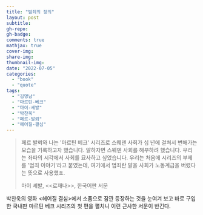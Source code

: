 ```yaml
---
title: "범죄의 정의"
layout: post
subtitle: 
gh-repo:
gh-badge:
comments: true
mathjax: true
cover-img:
share-img: 
thumbnail-img: 
date: "2022-07-05"
categories: 
  - "book"
  - "quote"
tags: 
  - "김명남"
  - "마르틴-베크"
  - "마이-셰발"
  - "박찬욱"
  - "페르-발뢰"
  - "헤어질-결심"
---
```


> 페르 발뢰와 나는 '마르틴 베크' 시리즈로 스웨덴 사회가 십 년에 걸쳐서 변해가는 모습을 기록하고자 했습니다. 말하자면 스웨덴 사회를 해부하려 했습니다. 우리는 좌파의 시각에서 사회를 묘사하고 싶었습니다. 우리는 처음에 시리즈의 부제를 '범죄 이야기'라고 붙였는데, 여기에서 범죄란 말을 사회가 노동계급을 버렸다는 뜻으로 사용했죠.
> 
> 마이 셰발, <<로재나>>, 한국어판 서문

박찬욱의 영화 <헤어질 결심>에서 소품으로 잠깐 등장하는 것을 눈여겨 보고 바로 구입한 국내판 마르틴 베크 시리즈의 첫 편을 펼치니 이런 근사한 서문이 반긴다.
